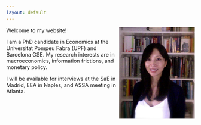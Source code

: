 ```yaml
---
layout: default
---
```


<p align="center">
  <img width="40%" height="40%" src="/assets/Final_1_mod4.jpg" align="right">
</p>

Welcome to my website!

I am a PhD candidate in Economics at the Universitat Pompeu Fabra (UPF) and Barcelona GSE. My research interests are in macroeconomics, information frictions, and monetary policy.

I will be available for interviews at the SaE in Madrid, EEA in Naples, and ASSA meeting in Atlanta.

<!--Here's how you link to a [webpage in your site](/teaching/), and
here's a link to an [external site](https://www.google.com)

**Upcoming Presentations**

My CV is available [here](https://www.dropbox.com/s/isg6wnh2tpoqafm/ChanJ_BriefCV.pdf?dl=0)
-->
